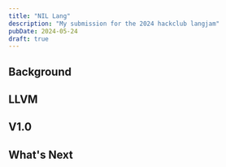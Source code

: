 ```yaml
---
title: "NIL Lang"
description: "My submission for the 2024 hackclub langjam"
pubDate: 2024-05-24
draft: true
---
```


## Background

## LLVM

## V1.0

## What's Next

